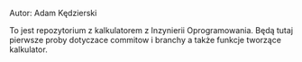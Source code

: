 Autor: Adam Kędzierski

To jest repozytorium z kalkulatorem  z Inzynierii Oprogramowania.
Będą tutaj pierwsze proby dotyczace commitow i branchy a także funkcje tworzące kalkulator.

